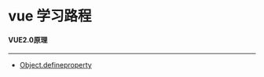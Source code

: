# vue 学习路程

#### VUE2.0原理
---
* [Object.defineproperty](./vue_原理解析/Object.defineproperty/README.md)
